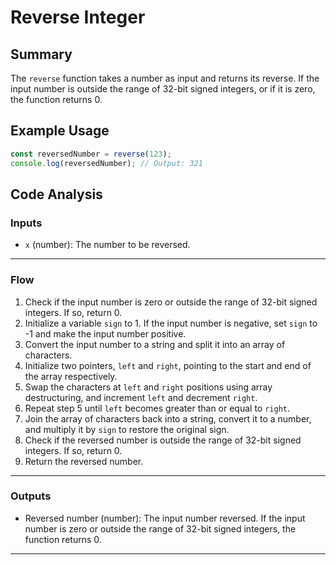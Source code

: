 # Reverse Integer

## Summary
The `reverse` function takes a number as input and returns its reverse. If the input number is outside the range of 32-bit signed integers, or if it is zero, the function returns 0.

## Example Usage
```javascript
const reversedNumber = reverse(123);
console.log(reversedNumber); // Output: 321
```

## Code Analysis
### Inputs
- `x` (number): The number to be reversed.
___
### Flow
1. Check if the input number is zero or outside the range of 32-bit signed integers. If so, return 0.
2. Initialize a variable `sign` to 1. If the input number is negative, set `sign` to -1 and make the input number positive.
3. Convert the input number to a string and split it into an array of characters.
4. Initialize two pointers, `left` and `right`, pointing to the start and end of the array respectively.
5. Swap the characters at `left` and `right` positions using array destructuring, and increment `left` and decrement `right`.
6. Repeat step 5 until `left` becomes greater than or equal to `right`.
7. Join the array of characters back into a string, convert it to a number, and multiply it by `sign` to restore the original sign.
8. Check if the reversed number is outside the range of 32-bit signed integers. If so, return 0.
9. Return the reversed number.
___
### Outputs
- Reversed number (number): The input number reversed. If the input number is zero or outside the range of 32-bit signed integers, the function returns 0.
___
